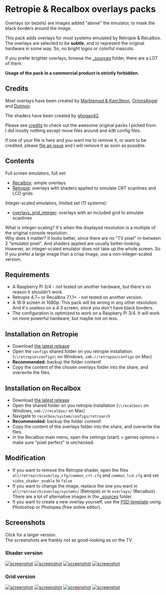 # Retropie & Recalbox overlays packs

Overlays (or bezels) are images added "above" the emulator, to mask the black borders around the image.

This pack adds overlays for most systems emulated by Retropie & Recalbox. The overlays are selected to be **subtle**, and to represent the original hardware in some way. So, no bright logos or colorful mascots.

If you prefer brighter overlays, browse the [_sources](https://github.com/cosmo0/retropie-overlays/tree/master/_sources) folder, there are a LOT of them.

**Usage of the pack in a commercial product is strictly forbidden.**

## Credits

Most overlays have been created by [Marblemad & Kam3leon](https://screenscraper.fr/forumsujet.php?frub=43&fsuj=182), [OrionsAngel](https://www.youtube.com/channel/UCG1g7PE9yzd4MboQQa9OYWA) and [Duimon](https://github.com/Duimon/HSM-Reflection-Shader-Graphics).

The shaders have been created by [ghogan42](https://retropie.org.uk/forum/topic/13356/).

Please see [credits](CREDITS.md) to check out the awesome original packs I picked from.  
I did mostly nothing except move files around and edit config files.

If one of your file is here and you want me to remove it, or want to be credited, please [file an issue](https://github.com/cosmo0/retropie-overlays/issues) and I will remove it as soon as possible.

## Contents

Full screen emulators, full set:

- [Recalbox](overlays_recalbox): simple overlays
- [Retropie](overlays_retropie): overlays with shaders applied to simulate CRT scanlines and LCD grids

Integer-scaled emulators, limited set (11 systems):

- [overlays_grid_integer](overlays_grid_integer): overlays with an included grid to simulate scanlines

What is integer-scaling? It's when the displayed resolution is a multiple of the original console resolution.  
Why does it matter? It looks better, since there are no "TV pixel" in-between 2 "emulator pixel". And shaders applied are usually better-looking.  
However, an integer-scaled emulator does not take up the whole screen. So if you prefer a large image than a crisp image, use a non-integer-scaled version.

## Requirements

- A Raspberry Pi 3/4 - not tested on another hardware, but there's no reason it shouldn't work.
- Retropie 4.7+ or Recalbox 7.1.1+ - not tested on another version.
- A 16:9 screen in 1080p. This pack will be wrong in any other resolution. And it's useless on a 4:3 screen, since you don't have black borders.
- The configuration is optimized to work on a Raspbery Pi 3/4. It will work on more powerful hardware, but maybe not on less.

## Installation on Retropie

- Download [the latest release](https://github.com/cosmo0/retropie-overlays/releases)
- Open the `configs` shared folder on you retropie installation (`\\retropie\configs\` on Windows, `smb://retropie/configs` on Mac)
- **Recommended:** backup the folder content!
- Copy the content of the chosen overlays folder into the share, and overwrite the files.

## Installation on Recalbox

- Download [the latest release](https://github.com/cosmo0/retropie-overlays/releases)
- Open the shared folder on you retropie installation (`\\recalbox\` on Windows, `smb://recalbox/` on Mac)
- Navigate to `recalbox/system/configs/retroarch`
- **Recommended:** backup the folder content!
- Copy the content of the overlays folder into the share, and overwrite the files.
- In the Recalbox main menu, open the settings (start) > games options > make sure "pixel perfect" is unchecked.

## Modification

- If you want to remove the Retropie shader, open the files `all/retroarch/overlay_cfg/common_crt.cfg` and `common_lcd.cfg` and set `video_shader_enable` to `false`
- If you want to change the image, replace the one you want in `all/retroarch/overlay/systems/` (Retropie) or in `overlays/` (Recalbox). There are a lot of alternative images in the [_sources](https://github.com/cosmo0/retropie-overlays/tree/master/_sources) folder.
- If you want to create a new overlay yourself, use the [PSD template](https://github.com/cosmo0/retropie-overlays/tree/master/_sources/systems-custom/cutout.psd) using Photoshop or Photopea (free online editor).

## Screenshots

Click for a larger version.  
The screenshots are frankly not as good-looking as on the TV.

### Shader version

[![screenshot](https://raw.githubusercontent.com/cosmo0/retropie-overlays/docs/screenshots/thumb-shader-gba.jpg)](https://raw.githubusercontent.com/cosmo0/retropie-overlays/docs/screenshots/shader-gba.png) [![screenshot](https://raw.githubusercontent.com/cosmo0/retropie-overlays/docs/screenshots/thumb-shader-ms.jpg)](https://raw.githubusercontent.com/cosmo0/retropie-overlays/docs/screenshots/shader-ms.png) [![screenshot](https://raw.githubusercontent.com/cosmo0/retropie-overlays/docs/screenshots/thumb-shader-neogeo.jpg)](https://raw.githubusercontent.com/cosmo0/retropie-overlays/docs/screenshots/shader-neogeo.png) [![screenshot](https://raw.githubusercontent.com/cosmo0/retropie-overlays/docs/screenshots/thumb-shader-nes.jpg)](https://raw.githubusercontent.com/cosmo0/retropie-overlays/docs/screenshots/shader-nes.png)

### Grid version

[![screenshot](https://raw.githubusercontent.com/cosmo0/retropie-overlays/docs/screenshots/thumb-grid-gbc.jpg)](https://raw.githubusercontent.com/cosmo0/retropie-overlays/docs/screenshots/grid-gbc.png) [![screenshot](https://raw.githubusercontent.com/cosmo0/retropie-overlays/docs/screenshots/thumb-grid-gg.jpg)](https://raw.githubusercontent.com/cosmo0/retropie-overlays/docs/screenshots/grid-gg.png) [![screenshot](https://raw.githubusercontent.com/cosmo0/retropie-overlays/docs/screenshots/thumb-grid-pce.jpg)](https://raw.githubusercontent.com/cosmo0/retropie-overlays/docs/screenshots/grid-pce.png) [![screenshot](https://raw.githubusercontent.com/cosmo0/retropie-overlays/docs/screenshots/thumb-grid-castle.jpg)](https://raw.githubusercontent.com/cosmo0/retropie-overlays/docs/screenshots/grid-snes.png)
